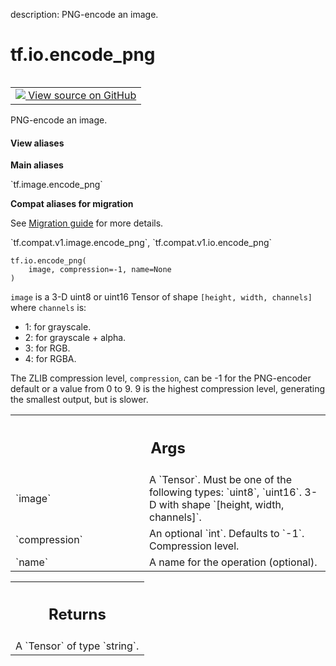 description: PNG-encode an image.

<div itemscope itemtype="http://developers.google.com/ReferenceObject">
<meta itemprop="name" content="tf.io.encode_png" />
<meta itemprop="path" content="Stable" />
</div>

# tf.io.encode_png

<!-- Insert buttons and diff -->

<table class="tfo-notebook-buttons tfo-api nocontent" align="left">
<td>
  <a target="_blank" href="https://github.com/tensorflow/tensorflow/blob/r2.4/tensorflow/python/ops/image_ops_impl.py#L2913-L2940">
    <img src="https://www.tensorflow.org/images/GitHub-Mark-32px.png" />
    View source on GitHub
  </a>
</td>
</table>



PNG-encode an image.

<section class="expandable">
  <h4 class="showalways">View aliases</h4>
  <p>
<b>Main aliases</b>
<p>`tf.image.encode_png`</p>

<b>Compat aliases for migration</b>
<p>See
<a href="https://www.tensorflow.org/guide/migrate">Migration guide</a> for
more details.</p>
<p>`tf.compat.v1.image.encode_png`, `tf.compat.v1.io.encode_png`</p>
</p>
</section>

<pre class="devsite-click-to-copy prettyprint lang-py tfo-signature-link">
<code>tf.io.encode_png(
    image, compression=-1, name=None
)
</code></pre>



<!-- Placeholder for "Used in" -->

`image` is a 3-D uint8 or uint16 Tensor of shape `[height, width, channels]`
where `channels` is:

*   1: for grayscale.
*   2: for grayscale + alpha.
*   3: for RGB.
*   4: for RGBA.

The ZLIB compression level, `compression`, can be -1 for the PNG-encoder
default or a value from 0 to 9.  9 is the highest compression level,
generating the smallest output, but is slower.

<!-- Tabular view -->
 <table class="responsive fixed orange">
<colgroup><col width="214px"><col></colgroup>
<tr><th colspan="2"><h2 class="add-link">Args</h2></th></tr>

<tr>
<td>
`image`
</td>
<td>
A `Tensor`. Must be one of the following types: `uint8`, `uint16`.
3-D with shape `[height, width, channels]`.
</td>
</tr><tr>
<td>
`compression`
</td>
<td>
An optional `int`. Defaults to `-1`. Compression level.
</td>
</tr><tr>
<td>
`name`
</td>
<td>
A name for the operation (optional).
</td>
</tr>
</table>



<!-- Tabular view -->
 <table class="responsive fixed orange">
<colgroup><col width="214px"><col></colgroup>
<tr><th colspan="2"><h2 class="add-link">Returns</h2></th></tr>
<tr class="alt">
<td colspan="2">
A `Tensor` of type `string`.
</td>
</tr>

</table>

